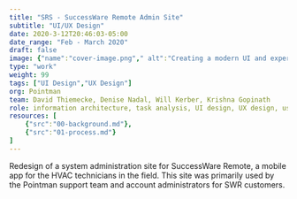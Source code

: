 ```yaml
---
title: "SRS - SuccessWare Remote Admin Site"
subtitle: "UI/UX Design"
date: 2020-3-12T20:46:03-05:00
date_range: "Feb - March 2020"
draft: false
image: {"name":"cover-image.png"," alt":"Creating a modern UI and experience for SWR admin site"}
type: "work"
weight: 99
tags: ["UI Design","UX Design"]
org: Pointman
team: David Thiemecke, Denise Nadal, Will Kerber, Krishna Gopinath
role: information architecture, task analysis, UI design, UX design, user research, user testing,
resources: [
    {"src":"00-background.md"},
    {"src":"01-process.md"}
]
---
```

Redesign of a system administration site for SuccessWare Remote, a mobile app for the HVAC technicians in the field. This site was primarily used by the Pointman support team and account administrators for SWR customers.